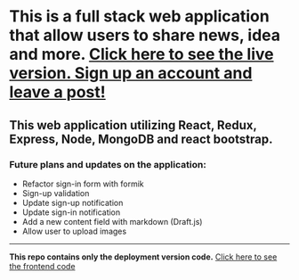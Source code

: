 # This is a full stack web application that allow users to share news, idea and more. [Click here to see the live version. Sign up an account and leave a post!](https://full-stack-blog-sharing.herokuapp.com/)
## This web application utilizing React, Redux, Express, Node, MongoDB and react bootstrap.



### Future plans and updates on the application:
 - Refactor sign-in form with formik
 - Sign-up validation
 - Update sign-up notification
 - Update sign-in notification
 - Add a new content field with markdown (Draft.js)
 - Allow user to upload images


---
**This repo contains only the deployment version code.** [Click here to see the frontend code](https://github.com/HangCcZ/Full-Stack-Blog-Sharing-Frontend)
